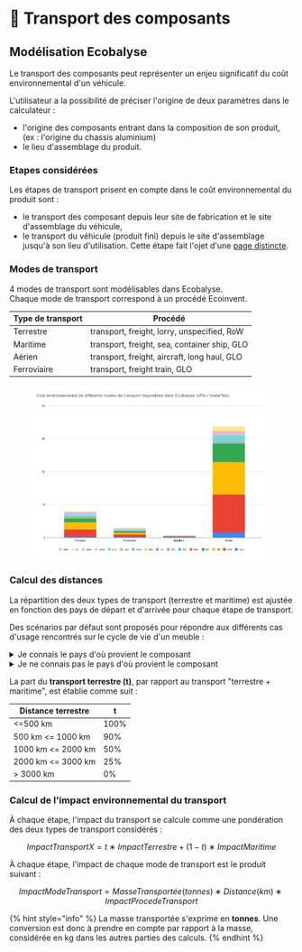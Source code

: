 # 🚚 Transport des composants

## Modélisation Ecobalyse

Le transport des composants peut représenter un enjeu significatif du coût environnemental d'un véhicule.&#x20;

L'utilisateur a la possibilité de préciser l'origine de deux paramètres dans le calculateur :&#x20;

* l'origine des composants entrant dans la composition de son produit,\
  (ex : l'origine du chassis aluminium)
* le lieu d'assemblage du produit.

### Etapes considérées <a href="#distribution" id="distribution"></a>

Les étapes de transport prisent en compte dans le coût environnemental du produit sont :&#x20;

* le transport des composant depuis leur site de fabrication et le site d'assemblage du véhicule,
* le transport du véhicule (produit fini) depuis le site d'assemblage jusqu'à son lieu d'utilisation. Cette étape fait l'ojet d'une [page distincte](transport-des-vehicules.md).

### Modes de transport <a href="#procedes" id="procedes"></a>

4 modes de transport sont modélisables dans Ecobalyse. \
Chaque mode de transport correspond à un procédé Ecoinvent.&#x20;

| Type de transport | Procédé                                      |
| ----------------- | -------------------------------------------- |
| Terrestre         | transport, freight, lorry, unspecified, RoW  |
| Maritime          | transport, freight, sea, container ship, GLO |
| Aérien            | transport, freight, aircraft, long haul, GLO |
| Ferroviaire       | transport, freight train, GLO                |

<figure><img src="../../.gitbook/assets/image (115).png" alt=""><figcaption></figcaption></figure>

### Calcul des distances <a href="#distribution" id="distribution"></a>

La répartition des deux types de transport (terrestre et maritime) est ajustée en fonction des pays de départ et d'arrivée pour chaque étape de transport.

Des scénarios par défaut sont proposés pour répondre aux différents cas d'usage rencontrés sur le cycle de vie d'un meuble :&#x20;

<details>

<summary>Je connais le pays d'où provient le composant</summary>

Option 1 => le pays est proposé dans Ecobalyse => je le sélectionne

Option 2 => le pays n'est pas proposé dans Ecobalyse => je sélectionne la région (ex : _Europe de l'Ouest_ pour _la Croatie_)

Afin de définir les distances et modes de transport utilisés pour chaque région, un pays est défini en arrière plan :

* Europe de l'Ouest = Espagne
* Europe de l'Est = République Tchèque
* Asie = Chine
* Afrique = Ethiopie
* Amérique du Nord = Etats-Unis
* Amérique latine = Brésil
* Océanie = Australie
* Moyen-Orient = Turquie

</details>

<details>

<summary>Je ne connais pas le pays d'où provient le composant</summary>

Je sélectionne l'option _Inconnu (par défaut)._

L'Inde est utilisé en arrière plan pour définir les distances et modes de transport utilisés pour cette option.

</details>

La part du **transport terrestre (t)**, par rapport au transport "terrestre + maritime", est établie comme suit :

| **Distance terrestre** | **t** |
| ---------------------- | ----- |
| <=500 km               | 100%  |
| 500 km <= 1000 km      | 90%   |
| 1000 km <= 2000 km     | 50%   |
| 2000 km <= 3000 km     | 25%   |
| > 3000 km              | 0%    |

### Calcul de l'impact environnemental du transport <a href="#distribution" id="distribution"></a>

À chaque étape, l'impact du transport se calcule comme une pondération des deux types de transport considérés :&#x20;

$$
ImpactTransportX=t∗ImpactTerrestre+(1−t)∗ImpactMaritime
$$

À chaque étape, l'impact de chaque mode de transport est le produit suivant :

$$
ImpactModeTransport=MasseTransportée (tonnes)∗Distance(km)∗ImpactProcedeTransport
$$

{% hint style="info" %}
La masse transportée s'exprime en **tonnes**. Une conversion est donc à prendre en compte par rapport à la masse, considérée en kg dans les autres parties des calculs.
{% endhint %}

### &#x20;<a href="#distribution" id="distribution"></a>

